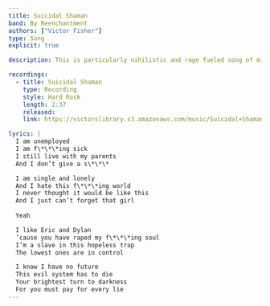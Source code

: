 ```yaml
---
title: Suicidal Shaman
band: By Reenchantment
authors: ["Victor Fisher"]
type: Song
explicit: true

description: This is particularly nihilistic and rage fueled song of mine.

recordings:
  - title: Suicidal Shaman
    type: Recording
    style: Hard Rock
    length: 2:37
    released: 
    link: https://victorslibrary.s3.amazonaws.com/music/Suicidal+Shaman/Suicidal+Shaman.mp3

lyrics: |
  I am unemployed
  I am f\*\*\*ing sick
  I still live with my parents
  And I don’t give a s\*\*\*

  I am single and lonely
  And I hate this f\*\*\*ing world
  I never thought it would be like this
  And I just can’t forget that girl
  
  Yeah

  I like Eric and Dylan
  ’cause you have raped my f\*\*\*ing soul
  I’m a slave in this hopeless trap
  The lowest ones are in control

  I know I have no future
  This evil system has to die
  Your brightest turn to darkness
  For you must pay for every lie
---
```

